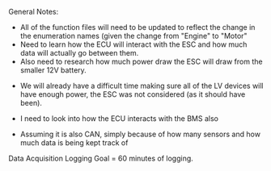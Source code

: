 General Notes:
* All of the function files will need to be updated to reflect the change in the enumeration names (given the change from "Engine" to "Motor"
* Need to learn how the ECU will interact with the ESC and how much data will actually go between them.
* Also need to research how much power draw the ESC will draw from the smaller 12V battery.
- We will already have a difficult time making sure all of the LV devices will have enough power, the ESC was not considered (as it should have been).
* I need to look into how the ECU interacts with the BMS also
- Assuming it is also CAN, simply because of how many sensors and how much data is being kept track of


Data Acquisition Logging Goal = 60 minutes of logging.



